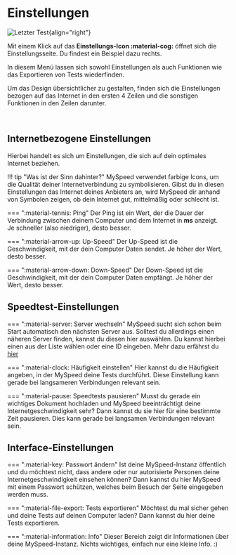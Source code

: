 # Einstellungen

![Letzter Test](/assets/images/settings.png){align="right"}

Mit einem Klick auf das **Einstellungs-Icon :material-cog:** öffnet sich die Einstellungsseite. Du findest ein Beispiel
dazu rechts.

In diesem Menü lassen sich sowohl Einstellungen als auch Funktionen wie das Exportieren von Tests wiederfinden.

Um das Design übersichtlicher zu gestalten, finden sich die Einstellungen bezogen auf das Internet in den ersten 4
Zeilen und die sonstigen Funktionen in den Zeilen darunter.

<br clear="both" />

## Internetbezogene Einstellungen

Hierbei handelt es sich um Einstellungen, die sich auf dein optimales Internet beziehen.

!!! tip "Was ist der Sinn dahinter?"
    MySpeed verwendet farbige Icons, um die Qualität deiner Internetverbindung zu symbolisieren. Gibst du in diesen
    Einstellungen das Internet deines Anbieters an, wird MySpeed dir anhand von Symbolen zeigen, ob dein Internet gut,
    mittelmäßig oder schlecht ist.

=== ":material-tennis: Ping"
    Der Ping ist ein Wert, der die Dauer der Verbindung zwischen deinem Computer und dem Internet in **ms** anzeigt.  
    Je schneller (also niedriger), desto besser.

=== ":material-arrow-up: Up-Speed"
    Der Up-Speed ist die Geschwindigkeit, mit der dein Computer Daten sendet. Je höher der Wert, desto besser.

=== ":material-arrow-down: Down-Speed"
    Der Down-Speed ist die Geschwindigkeit, mit der dein Computer Daten empfängt. Je höher der Wert, desto besser.

## Speedtest-Einstellungen

=== ":material-server: Server wechseln"
    MySpeed sucht sich schon beim Start automatisch den nächsten Server aus. Solltest du allerdings einen näheren
    Server finden, kannst du diesen hier auswählen. Du kannst hierbei einen aus der Liste wählen oder eine ID eingeben.
    Mehr dazu erfährst du [hier](https://www.ookla.com/network)

=== ":material-clock: Häufigkeit einstellen"
    Hier kannst du die Häufigkeit angeben, in der MySpeed deine Tests durchführt. Diese Einstellung kann gerade bei
    langsameren Verbindungen relevant sein.

=== ":material-pause: Speedtests pausieren"
    Musst du gerade ein wichtiges Dokument hochladen und MySpeed beeinträchtigt deine Internetgeschwindigkeit sehr? Dann
    kannst du sie hier für eine bestimmte Zeit pausieren. Dies kann gerade bei langsamen Verbindungen relevant sein.

## Interface-Einstellungen

=== ":material-key: Passwort ändern"
    Ist deine MySpeed-Instanz öffentlich und du möchtest nicht, dass andere oder nur autorisierte Personen deine Internetgeschwindigkeit
    einsehen können? Dann kannst du hier MySpeed mit einem Passwort schützen, welches beim Besuch der Seite eingegeben werden muss.

=== ":material-file-export: Tests exportieren"
    Möchtest du mal sicher gehen und deine Tests auf deinen Computer laden? Dann kannst du hier deine Tests exportieren.

=== ":material-information: Info"
    Dieser Bereich zeigt dir Informationen über deine MySpeed-Instanz. Nichts wichtiges, einfach nur eine kleine Info. :)